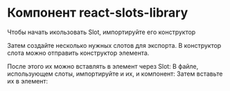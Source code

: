 # Компонент react-slots-library

Чтобы начать икользовать Slot, импортируйте его конструктор



Затем создайте несколько нужных слотов для экспорта. В конструктор слота можно отправить конструктор элемента.


После этого их можно вставлять в элемент через Slot:
В файле, использующем слоты, импортируйте и их, и компонент:
Затем вставьте их в элемент: